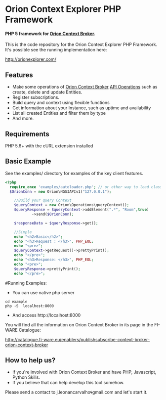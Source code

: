 Orion Context Explorer PHP Framework
=============================
#### PHP 5 framework for [Orion Context Broker](https://github.com/telefonicaid/fiware-orion).

This is the code repository for the Orion Context Explorer PHP Framework.
It's possible see the running implementation here:

http://orionexplorer.com/

## Features
- Make some operations of [Orion Context Broker](https://github.com/telefonicaid/fiware-orion) [API Operations](https://docs.google.com/spreadsheet/ccc?key=0Aj_S9VF3rt5DdEhqZHlBaGVURmhZRDY3aDRBdlpHS3c#gid=0)  such as create, delete and update Entities.
- Register subscriptions.
- Build query and context using flexible functions
- Get information about your Instance, such as uptime and availability
- List all created Entities and filter them by type
- And more.



## Requirements

PHP 5.6+ with the cURL extension installed



## Basic Example ##
See the examples/ directory for examples of the key client features.
```PHP
<?php
  require_once 'examples/autoloader.php'; // or other way to load classes
  $OrionConn = new Orion\NGSIAPIv1("127.0.0.1");

    //Build your query Context
    $queryContext = new Orion\Operations\queryContext();
    $queryResponse = $queryContext->addElement(".*", "Room",true)
            ->send($OrionConn);

    $responseData = $queryResponse->get();

    //Simple
    echo "<h2>Basic</h2>";
    echo "<h3>Request : </h3>", PHP_EOL;
    echo "<pre>";
    $queryContext->getRequest()->prettyPrint();
    echo "</pre>";
    echo "<h3>Response: </h3>", PHP_EOL;
    echo "<pre>";
    $queryResponse->prettyPrint();
    echo "</pre>";
```

#Running Examples:
- You can use native php server 
```
cd example
php -S  localhost:8000
```
- And access http://localhost:8000


You will find all the information on Orion Context Broker in its page in the FI-WARE Catalogue:

http://catalogue.fi-ware.eu/enablers/publishsubscribe-context-broker-orion-context-broker




## How to help us?
- If you're involved with Orion Context Broker and have PHP, Javascript, Python Skills.
- If you believe that can help develop this tool somehow.

Please send a contact to j.leonancarvalho:cyclone:gmail.com and let's start it.


